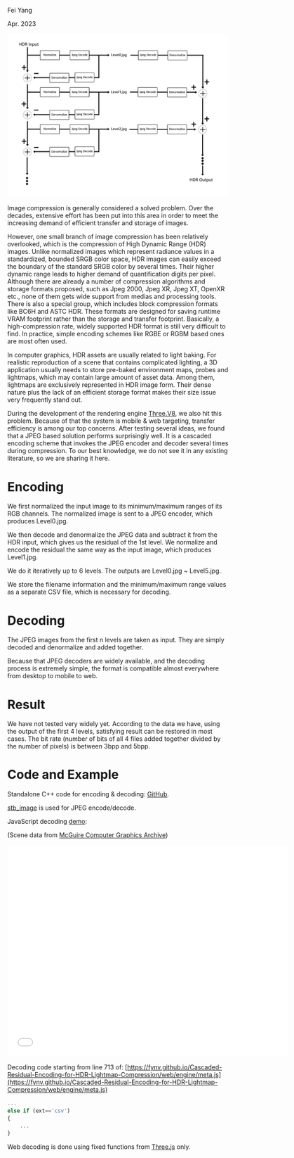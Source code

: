 Fei Yang

Apr. 2023

![](Pic.png)

Image compression is generally considered a solved problem. Over the decades, extensive effort has been put into this area in order to meet the increasing demand of efficient transfer and storage of images.

However, one small branch of image compression has been relatively overlooked, which is the compression of High Dynamic Range (HDR) images. Unlike normalized images which represent radiance values in a standardized, bounded SRGB color space, HDR images can easily exceed the boundary of the standard SRGB color by several times. Their higher dynamic range leads to higher demand of quantification digits per pixel. Although there are already a number of compression algorithms and storage formats proposed, such as Jpeg 2000, Jpeg XR, Jpeg XT, OpenXR etc., none of them gets wide support from medias and processing tools. There is also a special group, which includes block compression formats like BC6H and ASTC HDR. These formats are designed for saving runtime VRAM footprint rather than the storage and transfer footprint. Basically, a high-compression rate, widely supported HDR format is still very difficult to find. In practice, simple encoding schemes like RGBE or RGBM based ones are most often used.

In computer graphics, HDR assets are usually related to light baking. For realistic reproduction of a scene that contains complicated lighting, a 3D application usually needs to store pre-baked environment maps, probes and lightmaps, which may contain large amount of asset data. Among them, lightmaps are exclusively represented in HDR image form. Their dense nature plus the lack of an efficient storage format makes their size issue very frequently stand out.

During the development of the rendering engine [Three.V8](https://github.com/fynv/three.v8), we also hit this problem. Because of that the system is mobile & web targeting, transfer efficiency is among our top concerns. After testing several ideas, we found that a JPEG based solution performs surprisingly well. It is a cascaded encoding scheme that invokes the JPEG encoder and decoder several times during compression. To our best knowledge, we do not see it in any existing literature, so we are sharing it here.

# Encoding

We first normalized the input image to its minimum/maximum ranges of its RGB channels. The normalized image is sent to a JPEG encoder, which produces Level0.jpg. 

We then decode and denormalize the JPEG data and subtract it from the HDR input, which gives us the residual of the 1st level. We normalize and encode the residual the same way as the input image, which produces Level1.jpg.

We do it iteratively up to 6 levels. The outputs are Level0.jpg ~ Level5.jpg.

We store the filename information and the minimum/maximum range values as a separate CSV file, which is necessary for decoding.

# Decoding 

The JPEG images from the first n levels are taken as input. They are simply decoded and denormalize and added together.

Because that JPEG decoders are widely available, and the decoding process is extremely simple, the format is compatible almost everywhere from desktop to mobile to web.

# Result 

We have not tested very widely yet. According to the data we have, using the output of the first 4 levels, satisfying result can be restored in most cases. The bit rate (number of bits of all 4 files added together divided by the number of pixels) is between 3bpp and 5bpp.

# Code and Example

Standalone C++ code for encoding & decoding: [GitHub](https://github.com/fynv/Cascaded-Residual-Encoding-for-HDR-Lightmap-Compression). 

[stb_image](https://github.com/nothings/stb) is used for JPEG encode/decode.

JavaScript decoding [demo](/Cascaded-Residual-Encoding-for-HDR-Lightmap-Compression/web):

(Scene data from [McGuire Computer Graphics Archive](https://casual-effects.com/data))

<iframe src="/Cascaded-Residual-Encoding-for-HDR-Lightmap-Compression/web" style="width: 640px; height: 480px; border: 0px"></iframe>

Decoding code starting from line 713 of:
[https://fynv.github.io/Cascaded-Residual-Encoding-for-HDR-Lightmap-Compression/web/engine/meta.js](https://fynv.github.io/Cascaded-Residual-Encoding-for-HDR-Lightmap-Compression/web/engine/meta.js)

```js
...
else if (ext=='csv')
{
    ...
}
```
Web decoding is done using fixed functions from [Three.js](https://github.com/mrdoob/three.js/) only.










